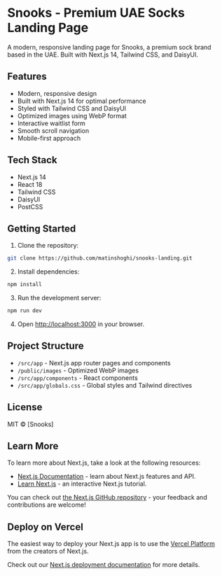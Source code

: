 # Snooks - Premium UAE Socks Landing Page

A modern, responsive landing page for Snooks, a premium sock brand based in the UAE. Built with Next.js 14, Tailwind CSS, and DaisyUI.

## Features

- Modern, responsive design
- Built with Next.js 14 for optimal performance
- Styled with Tailwind CSS and DaisyUI
- Optimized images using WebP format
- Interactive waitlist form
- Smooth scroll navigation
- Mobile-first approach

## Tech Stack

- Next.js 14
- React 18
- Tailwind CSS
- DaisyUI
- PostCSS

## Getting Started

1. Clone the repository:
```bash
git clone https://github.com/matinshoghi/snooks-landing.git
```

2. Install dependencies:
```bash
npm install
```

3. Run the development server:
```bash
npm run dev
```

4. Open [http://localhost:3000](http://localhost:3000) in your browser.

## Project Structure

- `/src/app` - Next.js app router pages and components
- `/public/images` - Optimized WebP images
- `/src/app/components` - React components
- `/src/app/globals.css` - Global styles and Tailwind directives

## License

MIT © [Snooks]

## Learn More

To learn more about Next.js, take a look at the following resources:

- [Next.js Documentation](https://nextjs.org/docs) - learn about Next.js features and API.
- [Learn Next.js](https://nextjs.org/learn) - an interactive Next.js tutorial.

You can check out [the Next.js GitHub repository](https://github.com/vercel/next.js) - your feedback and contributions are welcome!

## Deploy on Vercel

The easiest way to deploy your Next.js app is to use the [Vercel Platform](https://vercel.com/new?utm_medium=default-template&filter=next.js&utm_source=create-next-app&utm_campaign=create-next-app-readme) from the creators of Next.js.

Check out our [Next.js deployment documentation](https://nextjs.org/docs/app/building-your-application/deploying) for more details.
